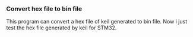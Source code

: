 ### Convert hex file to bin file
This program can convert a hex file of keil generated  to bin file.
Now i just test  the hex file generated by keil for STM32. 
